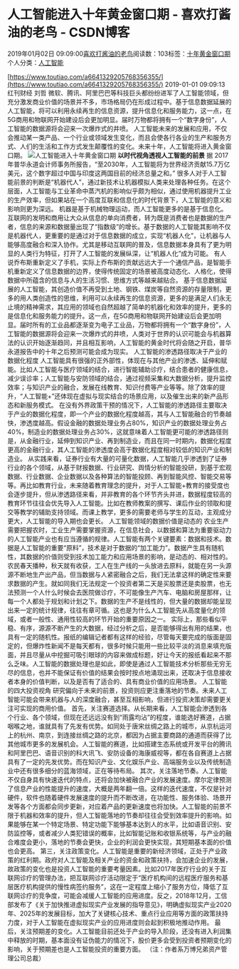 
# 人工智能进入十年黄金窗口期 - 喜欢打酱油的老鸟 - CSDN博客


2019年01月02日 09:09:00[喜欢打酱油的老鸟](https://me.csdn.net/weixin_42137700)阅读数：103标签：[十年黄金窗口期																](https://so.csdn.net/so/search/s.do?q=十年黄金窗口期&t=blog)个人分类：[人工智能																](https://blog.csdn.net/weixin_42137700/article/category/7820233)


[https://www.toutiao.com/a6641329205768356355/](https://www.toutiao.com/a6641329205768356355/)
2019-01-01 09:09:13
红刊财经 刘哲
微软、腾讯、阿里巴巴等科技巨头都纷纷进军了人工智能领域，但充分激发商业价值的场景并不多，市场格局仍在形成过程中。基于信息数据延展的人工智能，将可以利用永续再生的信息资源，提升信息化和服务能力，这一点，在5G商用和物联网开始建设后会更加明显。届时万物都将拥有一个“数字身份”，人工智能的数据源将会迎来一次爆炸式的井喷。
人工智能未来的发展和应用，不仅会推动某一类产品、一个行业或领域发生变化，而且会使各行各业的生产和服务方式、人们的生活和工作方式发生颠覆性的变化。未来十年，人工智能将进入黄金窗口期。
![人工智能进入十年黄金窗口期](http://p3.pstatp.com/large/pgc-image/78afea33fbc843078af2dd869ab12981)
​
**以时代视角透视人工智能的前景**
据 2017年普华永道会计师事务所报告，“至2030年，人工智能将为世界经济贡献15.7万亿美元，这个数字超过中国与印度这两国目前的经济总量之和。”
很多人对于人工智能前景的判断是“机器代人”，通过新技术让机器模拟人类来处理各种任务。在这个层面，人工智能与工业革命中蒸汽机的影响似乎颇为相似，通过使用机器提升工业的生产效率，但如果站在一个高度互联和信息化的时代背景下，人工智能的意义和影响则更为深远。
机器是基于机械物理运动，而人工智能更多的是基于信息化。互联网的发明和商用让大众从信息的单向消费者，转为既是消费者也是数据的生产者，信息的来源和数据量出现了“指数级”的增长。基于数据的人工智能其影响不仅是机器代人，更重要的是通过对于信息数据的成立，实现“机器人化”，让机器与人能够高度融合和深入协作。尤其是移动互联网的普及，信息数据本身具有了更为明显的人类行为特征，打开了人工智能的发展纵深，让“机器人化”成为可能。
有人说乔布斯重新定义了手机，实际上乔布斯的贡献远远大于一个通信产品，是智能手机重新定义了信息数据的边界，使得传统固定的场景被高度动态化、人格化，使得数据中所蕴含的信息与人的生活习惯、思维方式等越来越贴合。
基于信息数据延展的人工智能，其创造价值不再受到土地、钢铁、煤炭等自然资源的存量限制，更多的用人类创造性的思维，利用可以永续再生的信息资源，更多的是满足人们永无止境的精神需求，其应用的领域也自然超越了简单的机器化和效率的提升，更多的是信息化和服务能力的提升。这一点，在5G商用和物联网开始建设后会更加明显。届时所有的工业品都逐渐变为电子工业品，万物都将拥有一个“数字身份”，人工智能的数据源将会迎来一次爆炸式的井喷，人类对于世界的认识可能会与机器算法的认识开始逐渐趋同，并且相互影响，人工智能的黄金时代将会随之开启，普华永道报告中的十年之后预测可能会成为现实。
人工智能的渗透路径取决于产业的数据化程度
人工智能具有很强的正外部性，体现在与其他产业的渗透、延伸和赋能。比如人工智能与医疗领域的结合，进行智能辅助诊疗，结合患者的健康信息，减少误诊率；人工智能与安防领域的结合，通过视频采集和大数据分析，提升监控效率；与知识产业的融合，发展在线教育、知识付费等产业等等。除了效率的提升，“人工智能+”还体现在虚拟与现实结合的场景应用，以及催生出来的新产品形态和新服务模式。
在没有外界政策干预的情况下，人工智能的渗透路径主要取决于产业的数据化程度，即一个产业的数据化程度越高，其与人工智能融合的节奏越快，渗透度越高。假设金融的数据处理业务占80%，知识产业的数据处理业务占40%，制造业的数据处理业务占30%，这就意味着人工智能更可能的渗透路径则是，从金融行业，延伸到知识产业、再到制造业，而且在同一时期内，数据化程度更高的金融行业，其人工智能的渗透度会高于数据化程度相对较低的知识产业和制造业。
从实践来看，证券行业有大量的可量化数据，人工智能几乎渗透到了证券行业的各个领域，从基于财报数据、行业研究、舆情分析的智能投研，到基于宏观数据、行业数据、企业数据以及各种算法的智能投顾、再到智能风控、智能交易等等。再比如教育行业，未来随着教育理念的提升，对于人工智能+教育的接受度也会逐步提升，但从渗透路径来看，并非教育的各个环节齐头并进，数据程度较高的教育环节往往会优先导入人工智能。比如在教师教案的撰写、课后作业的领取和提交等教学的辅助支持领域。而课上教学，更多的需要老师与学生的互动，主观成分更大，人工智能的导入期也会更长。
人工智能领域的数据价值是动态的
农业生产需要把握农时，工业生产需要掌握资源，在信息社会，以数据和算法为重要驱动力的人工智能产业也有应当遵循的规律。人工智能有两个关键要素：数据和技术。数据是人工智能的重要“原料”，技术是对于数据的“加工能力”。数据产生具有随机性，其数据的价值则受到技术加工能力和应用场景的影响，是动态的、相对性的。
农民春天播种，秋天就有收获，工人在生产线的一头放进去原料，就能在另一头源源不断地生产出产品，但当数据与人紧密融合之后，我们无法拿这样的确定性来要求数据的产生。就如同我们无法规定一个投资者第二天是买股票还是卖股票，也无法预测一个人什么时候会去医院做诊疗，不可能像生产汽车、电脑和房屋那样，让每一个人都处于规划和计划之下。数据的生产不是线性的，但大量的数据却能呈现出来一定的统计规律，往往有章可循。这也是为什么人工智能先从高度量化的领域，或者一般性、通用性较高的环节开始的重要原因之一。
实际上，那些看似平稳、有序，源源不断产生的大数据，经过分析之后，是否能够得出有用的结果，也具有一定的随机性。报纸的编辑记者都有这样的经验，尽管每天要完成的版面是固定的，但爆炸性新闻不是每天都有，很多时候只能用一些比较平淡的消息来填充版面，并且尽量从中挖掘可吸引眼球的内容来做成标题，好让今天的报纸看起来不那么乏味。人工智能的数据处理也是如此，即使是通过人工智能技术分析那些无穷无尽的信息，也并不能保证有价值的结果会按时按点地涌现出来，还取决于信息接收者本身的价值判断，以及是否有了适合的、具有商业价值的应用场景。
人工智能的四大投资视角
研究偏向于未来的前景，投资则应更注重落地的节奏。未来人工智能可能会带来机器与人的深度融合，甚至互相影响，但进行投资决策却需要更关注可实现的商用价值。
首先，关注赛道选择。从长期来看，人工智能会渗透到各个行业、各个领域，但现在还远远没有到“雨露均沾”的程度，谁能选好赛道，占据咽喉之地，谁就具有了先发有优势。如同处于唐宋丝绸之路上的城市，从京杭运河上的杭州、南京，到连接丝绸之路的北京，都因为占据主要商路的通道而获得了比其他城市更多的发展机会。人工智能的赛道，比如搭建生态系统或开发平台的腾讯和阿里巴巴、语音识别的科大讯飞、安防设备的海康威视等，都在各自赛道上占据具有了一定的先发优势。而在知识产业、文化娱乐产业、高端服务业以及传统制造业中还有很多细分的蓝海领域，正在等待布局。
其次，关注落地节奏。人工智能不仅自身具有快速迭代的特点，还将会加快被融合产业的发展速度。摩尔定律预测了信息产业的性能提升的速度，大概是两年翻一倍。这样的迭代速度，不仅是针对硬件，软件也随着硬件发展速度的提升而不断改进，在功能性、服务体验、场景开发等各个方面都会同步更新，对应着产品的更新速度也将加快。人工智能的前景不限于机器和效率的提升，但人工智能落地的节奏却往往会受到效率提升的影响。如果能够在某一个特定场景、特定功能下能够基本达到人的水平，比如语音识别、安防监控等，或者减少人类犯错误的概率，比如智能记账和收银系统等，与产业的融合难度会更小，落地的节奏会更快，企业的利润会更快实现，其短期基本面的价值也会更高。
第三，关注政策变化。人工智能是重要的新经济领域，正处于产业政策的红利期。政府对人工智能及相关产业的资金和政策扶持，会加速企业的发展，故政策的变化也是投资人工智能的重要考量因素。比如2017年医疗行业的关于互联网诊疗的管理办法，把互联网诊疗活动限定于“医疗机构间的远程医疗服务和基层医疗机构提供的慢性病签约服务”，这在一定程度上缩小了服务方位，降低了互联网诊疗的竞争度，可能会减缓人工智能的应用进度。反之，2018年12月，工信部发布了《关于加快推进虚拟现实产业发展的指导意见》，明确虚拟现实产业2020年、2025年的发展目标，加大了关键核心技术、重点行业应用等方面的政策扶持力度，对于人工智能在虚拟现实产业的应用进度则会起到积极地推动作用。
最后，关注预期差的变化。人工智能目前还处于产业的导入阶段，还没有进入利润集中释放的时期，基本面没有证伪能力的情况下，股价更多会受到投资者预期变化的影响，关于预期差也是人工智能投资的重要方面。
（注：作者系万博兄弟资产管理公司总裁）


